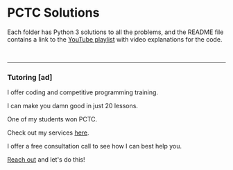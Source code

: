 # PCTC Solutions

Each folder has Python 3 solutions to all the problems, and the README file contains a link to the [YouTube playlist](https://www.youtube.com/@sourishsharma17/playlists) with video explanations for the code.

<br>

---
### Tutoring [ad]

I offer coding and competitive programming training.

I can make you damn good in just 20 lessons. 

One of my students won PCTC.

Check out my services [here](https://www.superprof.co.uk/experienced-python-programmer-winner-multiple-national-coding-competitions-and-part-time-professional-software-engineer-have.html).

I offer a free consultation call to see how I can best help you. 

[Reach out](https://blinq.me/5k598Yo3nmxb?bs=db) and let's do this!
